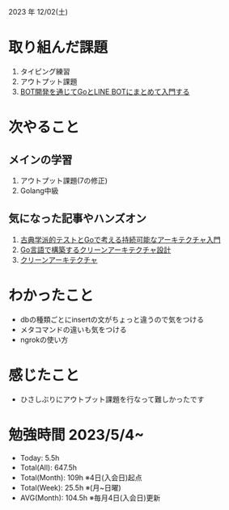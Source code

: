 2023 年 12/02(土)

# 取り組んだ課題
1. タイピング練習
2. アウトプット課題
3. [BOT開発を通じてGoとLINE BOTにまとめて入門する](https://zenn.dev/yagi_eng/books/c0f1a13174737dafa3e9)

# 次やること

## メインの学習

1. アウトプット課題(7の修正)
2. Golang中級

## 気になった記事やハンズオン
1. [古典学派的テストとGoで考える持続可能なアーキテクチャ入門](https://zenn.dev/jy8752/books/73769005e6afa9/viewer/chapter1)
2. [Go言語で構築するクリーンアーキテクチャ設計](https://techbookfest.org/product/9a3U54LBdKDE30ewPS6Ugn?productVariantID=itEzQN5gKZX8gXMmLTEXAB)
3. [クリーンアーキテクチャ](https://nuits.jp/entry/easiest-clean-architecture-2019-09)

# わかったこと

* dbの種類ごとにinsertの文がちょっと違うので気をつける
* メタコマンドの違いも気をつける
* ngrokの使い方

# 感じたこと

* ひさしぶりにアウトプット課題を行なって難しかったです

# 勉強時間 2023/5/4~

* Today: 5.5h
* Total(All): 647.5h　
* Total(Month): 109h ※4日(入会日)起点
* Total(Week): 25.5h ※(月~日曜)
* AVG(Month): 104.5h ※毎月4日(入会日)更新
